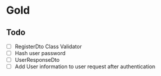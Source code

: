# Gold

## Todo

 -[ ] RegisterDto Class Validator
 -[ ] Hash user password
 -[ ] UserResponseDto
 -[ ] Add User information to user request after authentication
